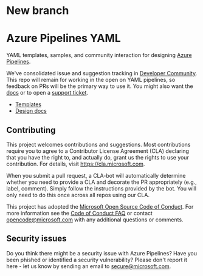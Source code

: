 # New branch

# Azure Pipelines YAML

YAML templates, samples, and community interaction for designing [Azure Pipelines](https://docs.microsoft.com/azure/devops/pipelines/).

We've consolidated issue and suggestion tracking in [Developer Community](https://developercommunity.visualstudio.com/spaces/21/index.html).
This repo will remain for working in the open on YAML pipelines, so feedback on PRs will be the primary way to use it.
You might also want the [docs](https://docs.microsoft.com/en-us/azure/devops/pipelines/?view=azure-devops) or to open a [support ticket](https://azure.microsoft.com/support/devops/).

- [Templates](templates/)
- [Design docs](design/README.md)

## Contributing

This project welcomes contributions and suggestions.  Most contributions require you to agree to a
Contributor License Agreement (CLA) declaring that you have the right to, and actually do, grant us
the rights to use your contribution. For details, visit https://cla.microsoft.com.

When you submit a pull request, a CLA-bot will automatically determine whether you need to provide
a CLA and decorate the PR appropriately (e.g., label, comment). Simply follow the instructions
provided by the bot. You will only need to do this once across all repos using our CLA.

This project has adopted the [Microsoft Open Source Code of Conduct](https://opensource.microsoft.com/codeofconduct/).
For more information see the [Code of Conduct FAQ](https://opensource.microsoft.com/codeofconduct/faq/) or
contact [opencode@microsoft.com](mailto:opencode@microsoft.com) with any additional questions or comments.

## Security issues

Do you think there might be a security issue with Azure Pipelines?
Have you been phished or identified a security vulnerability?
Please don't report it here - let us know by sending an email to secure@microsoft.com.
